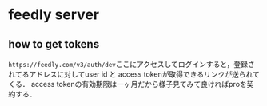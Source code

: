 # feedly server

## how to get tokens
`https://feedly.com/v3/auth/dev`ここにアクセスしてログインすると，登録されてるアドレスに対してuser id と access tokenが取得できるリンクが送られてくる．
access tokenの有効期限は一ヶ月だから様子見てみて良ければproを契約する．